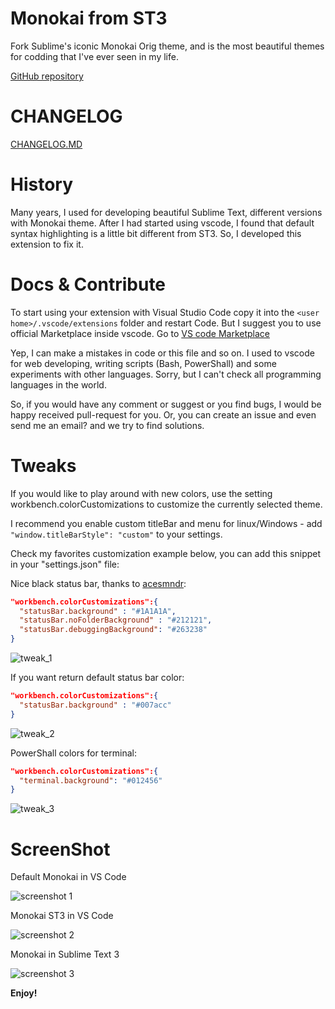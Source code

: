 # Monokai from ST3
Fork Sublime's iconic Monokai Orig theme, and is the most beautiful themes for codding that I've ever seen in my life.

[GitHub repository](https://github.com/volosovich/Monokai-ST3-theme-for-vscode)

# CHANGELOG
[CHANGELOG.MD](https://github.com/volosovich/Monokai-ST3-theme-for-vscode/blob/master/CHANGELOG.md)
  
# History
Many years, I used for developing beautiful Sublime Text, different versions with Monokai theme. After I had started using vscode, I found that default syntax highlighting is a little bit different from ST3. So, I developed this extension to fix it.

# Docs & Contribute  
To start using your extension with Visual Studio Code copy it into the `<user home>/.vscode/extensions` folder and restart Code. But I suggest you to use official Marketplace inside vscode. Go to [VS code Marketplace](https://marketplace.visualstudio.com/items?itemName=AndreyVolosovich.monokai-st3)

Yep, I can make a mistakes in code or this file and so on. I used to vscode for web developing, writing scripts (Bash, PowerShall) and some experiments with other languages. Sorry, but I can't check all programming languages in the world.

So, if you would have any comment or suggest or you find bugs, I would be happy received pull-request for you. Or, you can create an issue and even send me an email? and we try to find solutions.

# Tweaks
If you would like to play around with new colors, use the setting workbench.colorCustomizations to customize the currently selected theme.

I recommend you enable custom titleBar and menu for linux/Windows - add `"window.titleBarStyle": "custom"` to your settings.

Check my favorites customization example below, you can add this snippet in your "settings.json" file:

Nice black status bar, thanks to [acesmndr](https://stackoverflow.com/questions/42780975/visual-studio-code-status-bar-color):

```json
"workbench.colorCustomizations":{
  "statusBar.background" : "#1A1A1A",
  "statusBar.noFolderBackground" : "#212121",
  "statusBar.debuggingBackground": "#263238"
}
```
![tweak_1](https://github.com/volosovich/Monokai-ST3-theme-for-vscode/raw/master/screenshots/tweak_1.png)

If you want return default status bar color:
```json
"workbench.colorCustomizations":{
  "statusBar.background" : "#007acc"
}
```
![tweak_2](https://github.com/volosovich/Monokai-ST3-theme-for-vscode/raw/master/screenshots/tweak_2.png)

PowerShall colors for terminal:

```json
"workbench.colorCustomizations":{
  "terminal.background": "#012456"
}
```
![tweak_3](https://github.com/volosovich/Monokai-ST3-theme-for-vscode/raw/master/screenshots/tweak_3.png)


# ScreenShot

Default Monokai in VS Code

![screenshot 1](https://github.com/volosovich/Monokai-ST3-theme-for-vscode/raw/master/screenshots/screen-diff-1.png)

Monokai ST3 in VS Code

![screenshot 2](https://github.com/volosovich/Monokai-ST3-theme-for-vscode/raw/master/screenshots/screen-diff-2.png)

Monokai in Sublime Text 3

![screenshot 3](https://github.com/volosovich/Monokai-ST3-theme-for-vscode/raw/master/screenshots/screen-diff-3.png)

**Enjoy!**